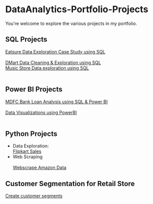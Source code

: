 # DataAnalytics-Portfolio-Projects
 You're welcome to explore the various projects in my portfolio.

## SQL Projects
[Eatsure Data Exploration Case Study using SQL](https://github.com/Baishaki-sfdc/Eatsure-DataExploration-Using-SQL)<br/><br/>
[DMart Data Cleaning & Exploration using SQL](https://github.com/Baishaki-sfdc/DMart-Analysis-SQL-Case-Study)<br/>
[Music Store Data exploration using SQL](https://github.com/Baishaki-sfdc/SoundCloud-DataExploration-SQL)</br></br>

## Power BI Projects
[MDFC Bank Loan Analysis using SQL & Power BI](https://github.com/Baishaki-sfdc/Bank-Loan-Analysis_Power-BI)<br/><br/>
[Data Visualizations using PowerBI](https://www.novypro.com/profile_projects/baishakidas)<br/><br/>

## Python Projects
* Data Exploration:<br/>
[Flipkart Sales](https://github.com/Baishaki-sfdc/Flipkart-Sales-EDA-Python)
* Web Scraping<br/>  
[Webscrape Amazon Data](https://github.com/Baishaki-sfdc/WebScrape-Amazon-Product--Data)<br/>

## Customer Segmentation for Retail Store 
[Create customer segments](https://github.com/Baishaki-sfdc/Customer-Segmentation)


